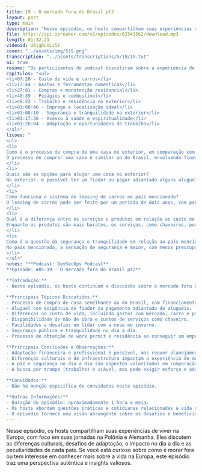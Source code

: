 ```yaml
---
title: 19 - O mercado fora do Brasil pt2
layout: post
type: main
description: "Nesse episódio, os hosts compartilham suas experiências de viver na Europa, com foco em suas jornadas na Polônia e Alemanha. Eles discutem as diferenças culturais, desafios de adaptação, o impacto no dia a dia e as peculiaridades de cada país. Se você está curioso sobre como é morar fora ou tem interesse em conhecer mais sobre a vida na Europa, este episódio traz uma perspectiva autêntica e insights valiosos."
file: https://api.spreaker.com/v2/episodes/62543562/download.mp3
length: 01:32:21
videoid: U8jgRLVLi5Y
cover: "../assets/img/519.png"
transcription: "../assets/transcriptions/5/19/19.txt"
ai: true
resumo: "Os participantes do podcast discutiram sobre a experiência de morar fora do Brasil, abordando temas como a compra de casa, aluguel, financiamento, custo de vida, segurança, trabalho e adaptação. Eles compartilharam suas experiências pessoais, destacando diferenças e semelhanças entre o Brasil e o país onde residem. A importância do episódio reside na possibilidade de fornecer informações úteis para quem está considerando viver no exterior, abordando aspectos práticos e emocionais da mudança. Os participantes enfatizaram a necessidade de planejamento financeiro, adaptação cultural e a busca por oportunidades de trabalho. A discussão também incluiu questões relacionadas à segurança, custo de vida, transporte e qualidade de vida. Em resumo, o podcast oferece insights valiosos para quem está pensando em se mudar para outro país, destacando os desafios e benefícios dessa experiência."
capitulos: "<ul>
<li>07:26 - Custo de vida e carros</li>
<li>17:44 - Gastos e ferramentas domésticas</li>
<li>27:01 - Compras e manutenção residencial</li>
<li>40:39 - Pedágios e combustível</li>
<li>48:22 - Trabalho e residência no exterior</li>
<li>01:00:46 - Emprego e localização ideal</li>
<li>01:08:10 - Segurança e tranquilidade no exterior</li>
<li>01:17:36 - Acesso à saúde e espiritualidade</li>
<li>01:26:04 - Adaptação e oportunidades de trabalho</li>
</ul>"
licoes: "
<ul>
<li>
Como é o processo de compra de uma casa no exterior, em comparação com o Brasil?
O processo de comprar uma casa é similar ao do Brasil, envolvendo financiamento e troca de ideias com o banco para verificar crédito.
</li>
<li>
Quais são as opções para alugar uma casa no exterior?
No exterior, é possível ter um fiador ou pagar adiantado alguns aluguéis. No caso mencionado, foram 2 aluguéis de antecedência.
</li>
<li>
Como funciona o sistema de leasing de carros no país mencionado?
O leasing de carros pode ser feito por um período de dois anos, com parcelas mensais. O valor pode variar dependendo do modelo do carro.
</li>
<li>
Qual é a diferença entre os serviços e produtos em relação ao custo no país mencionado?
Enquanto os produtos são mais baratos, os serviços, como chaveiros, podem ser caros. A relação é de que produtos são mais acessíveis do que serviços.
</li>
<li>
Como é a questão da segurança e tranquilidade em relação ao país mencionado?
No país mencionado, a sensação de segurança é maior, com menos preocupações do dia a dia em comparação com o Brasil. A ausência de motoqueiros constantes é um exemplo citado.
</li>
</ul>"
notes: "**Podcast: DevSecOps Podcast**
**Episode: #05-19 - O mercado fora do Brasil pt2**

**Introdução:**
- Neste episódio, os hosts continuam a discussão sobre o mercado fora do Brasil, abordando temas como compra de casa, aluguel, financiamento, custo de vida, mão de obra, segurança, entre outros.

**Principais Tópicos Discutidos:**
- Processo de compra de casa semelhante ao do Brasil, com financiamento e análise de crédito.
- Aluguel com exigência de fiador ou pagamento adiantado de aluguéis.
- Diferenças no custo de vida, incluindo gastos com mercado, carro e parcelamento de compras.
- Disponibilidade de mão de obra e custos de serviços como chaveiro.
- Facilidades e desafios em lidar com a neve no inverno.
- Segurança pública e tranquilidade no dia a dia.
- Processo de obtenção de work permit e residência ao conseguir um emprego no exterior.

**Principais Conclusões e Observações:**
- Adaptação financeira e profissional é possível, mas requer planejamento e ajustes.
- Diferenças culturais e de infraestrutura impactam a experiência de morar fora do Brasil.
- A paz e segurança no dia a dia são aspectos valorizados em comparação com o Brasil.
- A busca por trampo (trabalho) é viável, mas pode exigir esforço e adaptação.

**Convidados:**
- Não há menção específica de convidados neste episódio.

**Outras Informações:**
- Duração do episódio: aproximadamente 1 hora e meia.
- Os hosts abordam questões práticas e cotidianas relacionadas à vida no exterior, oferecendo insights e experiências pessoais.
- O episódio fornece uma visão abrangente sobre os desafios e benefícios de morar fora do Brasil, destacando aspectos financeiros, profissionais e de qualidade de vida."
---
```


Nesse episódio, os hosts compartilham suas experiências de viver na Europa, com foco em suas jornadas na Polônia e Alemanha. Eles discutem as diferenças culturais, desafios de adaptação, o impacto no dia a dia e as peculiaridades de cada país. Se você está curioso sobre como é morar fora ou tem interesse em conhecer mais sobre a vida na Europa, este episódio traz uma perspectiva autêntica e insights valiosos.